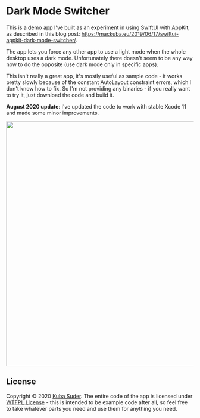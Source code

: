# Dark Mode Switcher

This is a demo app I've built as an experiment in using SwiftUI with AppKit, as described in this blog post: <https://mackuba.eu/2019/06/17/swiftui-appkit-dark-mode-switcher/>.

The app lets you force any other app to use a light mode when the whole desktop uses a dark mode. Unfortunately there doesn't seem to be any way now to do the opposite (use dark mode only in specific apps).

This isn't really a great app, it's mostly useful as sample code - it works pretty slowly because of the constant AutoLayout constraint errors, which I don't know how to fix. So I'm not providing any binaries - if you really want to try it, just download the code and build it.

**August 2020 update**: I've updated the code to work with stable Xcode 11 and made some minor improvements.

<img src="https://user-images.githubusercontent.com/28465/59601893-b8a20280-9105-11e9-84c7-859cd68712e5.png" width="657">

## License

Copyright © 2020 [Kuba Suder](https://mackuba.eu). The entire code of the app is licensed under [WTFPL License](http://www.wtfpl.net) - this is intended to be example code after all, so feel free to take whatever parts you need and use them for anything you need.
